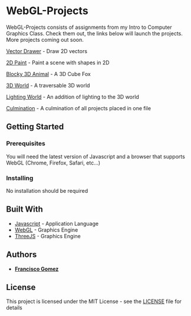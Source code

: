 # WebGL-Projects

WebGL-Projects consists of assignments from my Intro to Computer Graphics Class. Check them out, the links below will launch the projects. More projects coming out soon. 
<!-- The first five were created using pure WebGL and the final one uses ThreeJS. Check them out at the links below or follow the instructions to test them locally: -->

<!-- [Vector Drawer](https://people.ucsc.edu/~fgomez7/CSE160/ASGN0/asgn0.html) - Draw 2D vectors -->
[Vector Drawer](https://fgomez7.github.io/WebGl-Projects/ASGN0/asgn0.html) - Draw 2D vectors

<!-- [2D Paint](https://people.ucsc.edu/~fgomez7/CSE160/ASGN1/ColoredPoints.html) - Paint a scene with shapes in 2D -->


[2D Paint](https://fgomez7.github.io/WebGl-Projects/ASGN1/ColoredPoints.html) - Paint a scene with shapes in 2D


<!-- [Blocky 3D Animal](https://people.ucsc.edu/~fgomez7/CSE160/ASGN2/BlockyFox.html) - A 3D Cube Fox -->
[Blocky 3D Animal](https://fgomez7.github.io/WebGl-Projects/ASGN2/BlockyFox.html) - A 3D Cube Fox

[3D World](https://fgomez7.github.io/WebGl-Projects/ASGN3/The_World.html) - A traversable 3D world

[Lighting World](https://fgomez7.github.io/WebGl-Projects/ASGN4/Lighting.html) - An addition of lighting to the 3D world

[Culmination](https://fgomez7.github.io/WebGl-Projects/culmination/culmination.html) - A culmination of all projects placed in one file

## Getting Started

### Prerequisites

You will need the latest version of Javascript and a browser that supports WebGL (Chrome, Firefox, Safari, etc...)

### Installing

No installation should be required

## Built With

* [Javascript](https://www.javascript.com/) - Application Language
* [WebGL](https://get.webgl.org/) - Graphics Engine
* [ThreeJS](https://threejs.org/) - Graphics Engine


## Authors

* **[Francisco Gomez](https://github.com/fgomez7)** 

## License

This project is licensed under the MIT License - see the [LICENSE](LICENSE) file for details